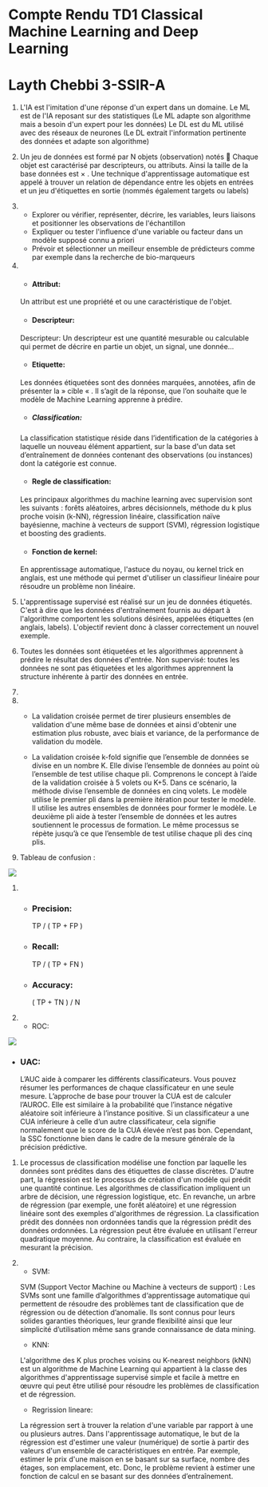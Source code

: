 # Compte Rendu TD1 Classical Machine Learning and Deep Learning
# Layth Chebbi 3-SSIR-A

1. L'IA est l'imitation d'une réponse d'un expert dans un domaine. Le ML est de l'IA reposant sur des statistiques (Le ML adapte son algorithme mais a besoin d'un expert pour les données) Le DL est du ML utilisé avec des réseaux de neurones (Le DL extrait l'information pertinente des données et adapte son algorithme)

1. Un jeu de données est formé par N objets (observation) notés  Chaque objet est caractérisé par   descripteurs, ou attributs. Ainsi la taille de la base données est × .
Une technique d'apprentissage automatique est appelé à trouver un relation de dépendance
entre les objets en entrées et un jeu d'étiquettes en sortie (nommés également targets ou
labels)
1.   
    *  Explorer ou vérifier, représenter, décrire,        les    variables, leurs liaisons et positionner les observations de l'échantillon
    * Expliquer ou tester l'influence d'une variable ou facteur dans un modèle supposé connu a priori
    * Prévoir et sélectionner un meilleur ensemble de prédicteurs comme par exemple dans la recherche de bio-marqueurs
1. 
    * #### Attribut:
    Un attribut est une propriété et ou une caractéristique de l'objet.
    * #### Descripteur:
    Descripteur: Un descripteur est une quantité mesurable ou calculable qui permet de décrire en partie un objet, un signal, une donnée… 
    * #### Etiquette:
    Les données étiquetées sont des données marquées, annotées, afin de présenter la  » cible « . Il s’agit de la réponse, que l’on souhaite que le modèle de Machine Learning apprenne à prédire.
    * ##### Classification:
    La classification statistique réside dans l’identification de la catégories à laquelle un nouveau élément appartient, sur la base d'un data set d’entraînement de données contenant des observations (ou instances) dont la catégorie est connue.
    * #### Regle de classification:
    Les principaux algorithmes du machine learning avec supervision sont les suivants : forêts aléatoires, arbres décisionnels, méthode du k plus proche voisin (k-NN), régression linéaire, classification naïve bayésienne, machine à vecteurs de support (SVM), régression logistique et boosting des gradients.
    * #### Fonction de kernel:
    En apprentissage automatique, l'astuce du noyau, ou kernel trick en anglais, est une méthode qui permet d'utiliser un classifieur linéaire pour résoudre un problème non linéaire.
1.  
    L'apprentissage supervisé est réalisé sur un jeu de données étiquetés. C'est à dire que les données d'entraînement fournis au départ à l'algorithme comportent les solutions désirées, appelées étiquettes (en anglais, labels). L'objectif revient donc à classer correctement un nouvel exemple.
1. 
    Toutes les données sont étiquetées et les algorithmes apprennent à prédire le résultat des données d'entrée. Non supervisé: toutes les données ne sont pas étiquetées et les algorithmes apprennent la structure inhérente à partir des données en entrée.
1. 
1. 
    *  La validation croisée permet de tirer plusieurs   ensembles de validation d'une même base de données et ainsi d'obtenir une estimation plus robuste, avec biais et variance, de la performance de validation du modèle.

    * La validation croisée k-fold signifie que l’ensemble de données se divise en un nombre K. Elle divise l’ensemble de données au point où l’ensemble de test utilise chaque pli. Comprenons le concept à l’aide de la validation croisée à 5 volets ou K+5. Dans ce scénario, la méthode divise l’ensemble de données en cinq volets. Le modèle utilise le premier pli dans la première itération pour tester le modèle. Il utilise les autres ensembles de données pour former le modèle. Le deuxième pli aide à tester l’ensemble de données et les autres soutiennent le processus de formation. Le même processus se répète jusqu’à ce que l’ensemble de test utilise chaque pli des cinq plis.

1. Tableau de confusion : 

![](https://www.lebigdata.fr/wp-content/uploads/2018/12/confusion-matrix-exemple-1024x576.jpg)
1.  * ### Precision:

        TP / ( TP + FP )
    * ### Recall:

        TP / ( TP + FN )
    * ### Accuracy:

        ( TP + TN ) / N
1.  * ROC: 

![](https://miro.medium.com/max/576/1*MIQXB9LDkPoHunwEXOa8Cg.png)

* ### UAC:
    L’AUC aide à comparer les différents classificateurs. Vous pouvez résumer les performances de chaque classificateur en une seule mesure. L’approche de base pour trouver la CUA est de calculer l’AUROC. Elle est similaire à la probabilité que l’instance négative aléatoire soit inférieure à l’instance positive. Si un classificateur a une CUA inférieure à celle d’un autre classificateur, cela signifie normalement que le score de la CUA élevée n’est pas bon. Cependant, la SSC fonctionne bien dans le cadre de la mesure générale de la précision prédictive.

1. Le processus de classification modélise une fonction par laquelle les données sont prédites dans des étiquettes de classe discrètes. D'autre part, la régression est le processus de création d'un modèle qui prédit une quantité continue.
Les algorithmes de classification impliquent un arbre de décision, une régression logistique, etc. En revanche, un arbre de régression (par exemple, une forêt aléatoire) et une régression linéaire sont des exemples d'algorithmes de régression.
La classification prédit des données non ordonnées tandis que la régression prédit des données ordonnées.
La régression peut être évaluée en utilisant l'erreur quadratique moyenne. Au contraire, la classification est évaluée en mesurant la précision.
1.  * SVM:

    SVM (Support Vector Machine ou Machine à vecteurs de support) : Les SVMs sont une famille d’algorithmes d‘apprentissage automatique qui permettent de résoudre des problèmes tant de classification que de régression ou de détection d’anomalie. Ils sont connus pour leurs solides garanties théoriques, leur grande flexibilité ainsi que leur simplicité d’utilisation même sans grande connaissance de data mining.
    * KNN:

    L'algorithme des K plus proches voisins ou K-nearest neighbors (kNN) est un algorithme de Machine Learning qui appartient à la classe des algorithmes d'apprentissage supervisé simple et facile à mettre en œuvre qui peut être utilisé pour résoudre les problèmes de classification et de régression.
    * Regrission lineare:

    La régression sert à trouver la relation d'une variable par rapport à une ou plusieurs autres.
    Dans l'apprentissage automatique, le but de la régression est d'estimer une valeur (numérique) de sortie à partir des valeurs d'un ensemble de caractéristiques en entrée. Par exemple, estimer le prix d'une maison en se basant sur sa surface, nombre des étages, son emplacement, etc. Donc, le problème revient à estimer une fonction de calcul en se basant sur des données d’entraînement. 